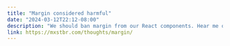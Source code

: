 ```yaml
---
title: "Margin considered harmful"
date: "2024-03-12T22:12-08:00"
description: "We should ban margin from our React components. Hear me out."
link: https://mxstbr.com/thoughts/margin/
---
```


